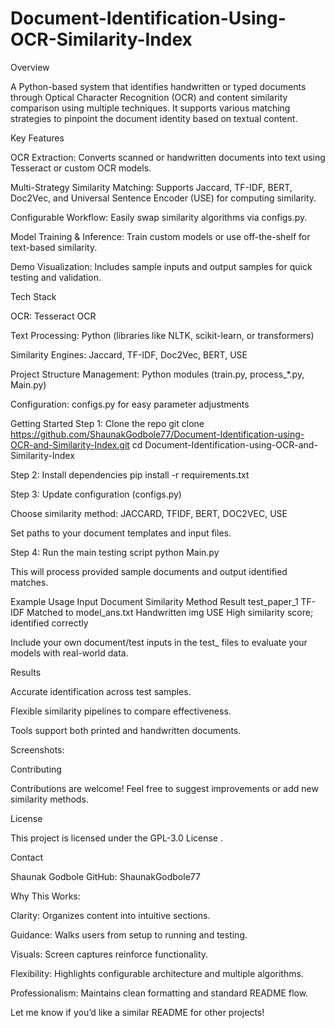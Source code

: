 # Document-Identification-Using-OCR-Similarity-Index

Overview

A Python-based system that identifies handwritten or typed documents through Optical Character Recognition (OCR) and content similarity comparison using multiple techniques. It supports various matching strategies to pinpoint the document identity based on textual content.

Key Features

OCR Extraction: Converts scanned or handwritten documents into text using Tesseract or custom OCR models.

Multi-Strategy Similarity Matching: Supports Jaccard, TF-IDF, BERT, Doc2Vec, and Universal Sentence Encoder (USE) for computing similarity.

Configurable Workflow: Easily swap similarity algorithms via configs.py.

Model Training & Inference: Train custom models or use off-the-shelf for text-based similarity.

Demo Visualization: Includes sample inputs and output samples for quick testing and validation.

Tech Stack

OCR: Tesseract OCR

Text Processing: Python (libraries like NLTK, scikit-learn, or transformers)

Similarity Engines: Jaccard, TF-IDF, Doc2Vec, BERT, USE

Project Structure Management: Python modules (train.py, process_*.py, Main.py)

Configuration: configs.py for easy parameter adjustments

Getting Started
Step 1: Clone the repo
git clone https://github.com/ShaunakGodbole77/Document-Identification-using-OCR-and-Similarity-Index.git
cd Document-Identification-using-OCR-and-Similarity-Index

Step 2: Install dependencies
pip install -r requirements.txt

Step 3: Update configuration (configs.py)

Choose similarity method: JACCARD, TFIDF, BERT, DOC2VEC, USE

Set paths to your document templates and input files.

Step 4: Run the main testing script
python Main.py


This will process provided sample documents and output identified matches.

Example Usage
Input Document	Similarity Method	Result
test_paper_1	TF-IDF	Matched to model_ans.txt
Handwritten img	USE	High similarity score; identified correctly

Include your own document/test inputs in the test_ files to evaluate your models with real-world data.

Results

Accurate identification across test samples.

Flexible similarity pipelines to compare effectiveness.

Tools support both printed and handwritten documents.

Screenshots:




Contributing

Contributions are welcome! Feel free to suggest improvements or add new similarity methods.

License

This project is licensed under the GPL-3.0 License
.

Contact

Shaunak Godbole
GitHub: ShaunakGodbole77

Why This Works:

Clarity: Organizes content into intuitive sections.

Guidance: Walks users from setup to running and testing.

Visuals: Screen captures reinforce functionality.

Flexibility: Highlights configurable architecture and multiple algorithms.

Professionalism: Maintains clean formatting and standard README flow.

Let me know if you’d like a similar README for other projects!
